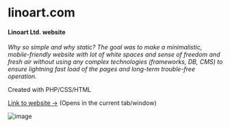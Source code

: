 # linoart.com
#### Linoart Ltd. website

_Why so simple and why static? The goal was to make a minimalistic, mobile-friendly website with lot of white spaces and sense of freedom and fresh air without using any complex technologies (frameworks, DB, CMS) to ensure lightning fast load of the pages and long-term trouble-free operation._

Created with PHP/CSS/HTML

[Link to website ->](https://www.linoart.com) (Opens in the current tab/window)

![image](https://github.com/nikolay-st-d/linoart/assets/126271396/ce8d34e1-a0ef-4f7a-917c-a7e14d7bf4a6)



